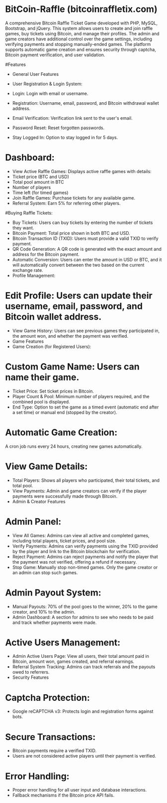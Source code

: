# BitCoin-Raffle (bitcoinraffletix.com)

A comprehensive Bitcoin Raffle Ticket Game developed with PHP, MySQL, Bootstrap, and jQuery. This system allows users to create and join raffle games, buy tickets using Bitcoin, and manage their profiles. The admin and game creators have additional control over the game settings, including verifying payments and stopping manually-ended games. The platform supports automatic game creation and ensures security through captcha, Bitcoin payment verification, and user validation.

#Features
- General User Features
- User Registration & Login System:

- Login: Login with email or username.
- Registration: Username, email, password, and Bitcoin withdrawal wallet address.
- Email Verification: Verification link sent to the user's email.
- Password Reset: Reset forgotten passwords.
- Stay Logged In: Option to stay logged in for 5 days.

# Dashboard:

- View Active Raffle Games: Displays active raffle games with details:
- Ticket price (BTC and USD)
- Total pool amount in BTC
- Number of players
- Time left (for timed games)
- Join Raffle Games: Purchase tickets for any available game.
- Referral System: Earn 5% for referring other players.

#Buying Raffle Tickets:

- Buy Tickets: Users can buy tickets by entering the number of tickets they want.
- Bitcoin Payment: Total price shown in both BTC and USD.
- Bitcoin Transaction ID (TXID): Users must provide a valid TXID to verify payment.
- QR Code Generation: A QR code is generated with the exact amount and address for the Bitcoin payment.
- Automatic Conversion: Users can enter the amount in USD or BTC, and it will automatically convert between the two based on the current exchange rate.
- Profile Management:

# Edit Profile: Users can update their username, email, password, and Bitcoin wallet address.
- View Game History: Users can see previous games they participated in, the amount won, and whether the payment was verified.
- Game Features
- Game Creation (for Registered Users):

# Custom Game Name: Users can name their game.
- Ticket Price: Set ticket prices in Bitcoin.
- Player Count & Pool: Minimum number of players required, and the combined pool is displayed.
- End Type: Option to set the game as a timed event (automatic end after a set time) or manual end (stopped by the creator).

# Automatic Game Creation:

A cron job runs every 24 hours, creating new games automatically.

# View Game Details:

- Total Players: Shows all players who participated, their total tickets, and total pool.
- View Payments: Admin and game creators can verify if the player payments were successfully made through Bitcoin.
- Admin & Creator Features

# Admin Panel:

- View All Games: Admins can view all active and completed games, including total players, ticket prices, and pool size.
- Verify Payments: Admins can verify payments using the TXID provided by the player and link to the Bitcoin blockchain for verification.
- Reject Payment: Admins can reject payments and notify the player that the payment was not verified, offering a refund if necessary.
- Stop Game: Manually stop non-timed games. Only the game creator or an admin can stop such games.

# Admin Payout System:

- Manual Payouts: 70% of the pool goes to the winner, 20% to the game creator, and 10% to the admin.
- Admin Dashboard: A section for admins to see who needs to be paid and track whether payments were made.

# Active Users Management:

- Admin Active Users Page: View all users, their total amount paid in Bitcoin, amount won, games created, and referral earnings.
- Referral System Tracking: Admins can track referrals and the payouts owed to referrers.
- Security Features

# Captcha Protection:

- Google reCAPTCHA v3: Protects login and registration forms against bots.

# Secure Transactions:

- Bitcoin payments require a verified TXID.
- Users are not considered active players until their payment is verified.

# Error Handling:

- Proper error handling for all user input and database interactions.
- Fallback mechanisms if the Bitcoin price API fails.
